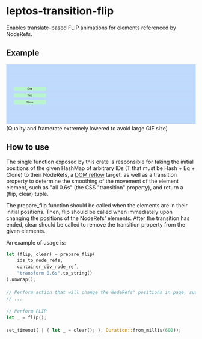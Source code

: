 # leptos-transition-flip
Enables translate-based FLIP animations for elements referenced by NodeRefs.

## Example
![FLIP example](./flip_example.gif)
(Quality and framerate extremely lowered to avoid large GIF size)

## How to use
The single function exposed by this crate is responsible for taking the initial positions
of the given HashMap of arbitrary IDs (T that must be Hash + Eq + Clone) to their
NodeRefs, a [DOM reflow](https://stackoverflow.com/questions/27637184/what-is-dom-reflow)
target, as well as a transition property to determine the smoothing of the movement of
the element element, such as "all 0.6s" (the CSS "transition" property), and return a
(flip, clear) tuple.

The prepare_flip function should be called when the elements are in their initial positions.
Then, flip should be called when immediately upon changing the positions of the NodeRefs'
elements. After the transition has ended, clear should be called to remove the transition
property from the given elements.

An example of usage is:

```rust
let (flip, clear) = prepare_flip(
    ids_to_node_refs,
    container_div_node_ref,
    "transform 0.6s".to_string()
).unwrap();

// Perform action that will change the NodeRefs' positions in page, such as settings signals
// ...

// Perform FLIP
let _ = flip();

set_timeout(|| { let _ = clear(); }, Duration::from_millis(600));
```
